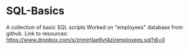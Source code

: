 # SQL-Basics
A collection of basic SQL scripts
Worked on "employees" database from github.
Link to resources:
https://www.dropbox.com/s/znmjrtlae6vt4zi/employees.sql?dl=0
